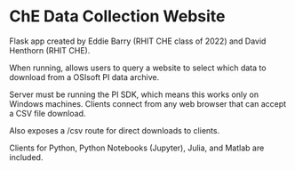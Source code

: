 # ChE Data Collection Website
Flask app created by Eddie Barry (RHIT CHE class of 2022) and David Henthorn (RHIT CHE).

When running, allows users to query a website to select which data to download from a OSIsoft PI data archive.

Server must be running the PI SDK, which means this works only on Windows machines. Clients connect from any web browser that can accept a CSV file download.

Also exposes a /csv route for direct downloads to clients.

Clients for Python, Python Notebooks (Jupyter), Julia, and Matlab are included.

